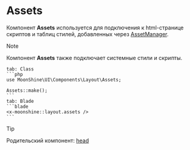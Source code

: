 # Assets

Компонент **Assets** используется для подключения к html-странице скриптов и таблиц стилей,
добавленных через [AssetManager](/docs/{{version}}/appearance/assets).

> [!NOTE]
> Компонент **Assets** также подключает системные стили и скрипты.

~~~tabs
tab: Class
```php
use MoonShine\UI\Components\Layout\Assets;

Assets::make();
```
tab: Blade
```blade
<x-moonshine::layout.assets />
```
~~~

> [!TIP]
> Родительский компонент: [head](/docs/{{version}}/components/head)
